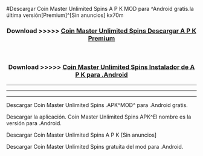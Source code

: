 #Descargar Coin Master Unlimited Spins  A P K MOD para ^Android gratis.la última versión[Premium]^[Sin anuncios] kx70m



<div align="center">
<h3>Download >>>>> <a href="https://es-web.web.app/?es= ${title}">Coin Master Unlimited Spins  Descargar A P K Premium</a></h3><br>

<h3>Download >>>>> <a href="https://es-web.web.app/?es= ${title}">Coin Master Unlimited Spins  Instalador de A P K para .Android</a></h3>
</div>


----------------------------------------------------------

----------------------------------------------------------

----------------------------------------------------------

Descargar Coin Master Unlimited Spins  .APK^MOD^ para .Android gratis.

Descargar la aplicación. Coin Master Unlimited Spins  APK^El nombre es la versión para .Android.

Descargar Coin Master Unlimited Spins  A P K [Sin anuncios]

Descargar Coin Master Unlimited Spins  gratuita del mod para .Android.